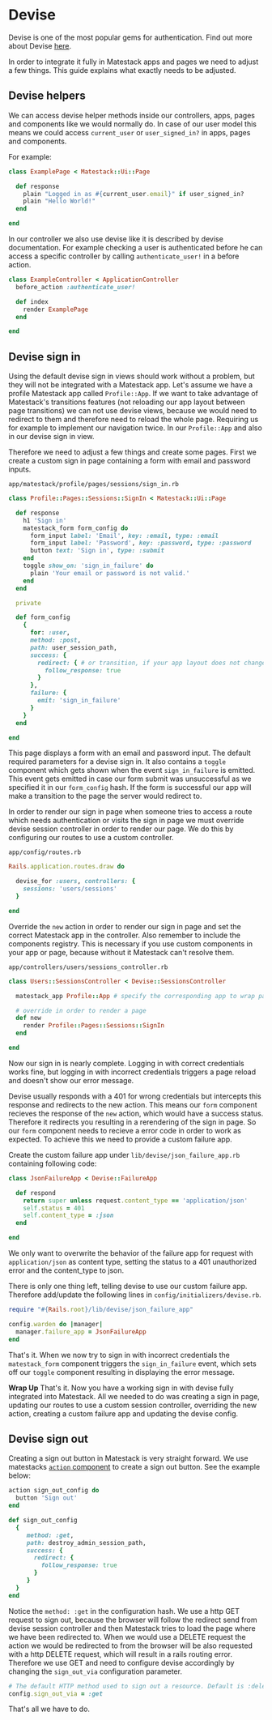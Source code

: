 # Devise

Devise is one of the most popular gems for authentication. Find out more about Devise [here](https://github.com/plataformatec/devise/).

In order to integrate it fully in Matestack apps and pages we need to adjust a few things. This guide explains what exactly needs to be adjusted.

## Devise helpers

We can access devise helper methods inside our controllers, apps, pages and components like we would normally do. In case of our user model this means we could access `current_user` or `user_signed_in?` in apps, pages and components.

For example:

```ruby
class ExamplePage < Matestack::Ui::Page

  def response
    plain "Logged in as #{current_user.email}" if user_signed_in?
    plain "Hello World!"
  end

end
```

In our controller we also use devise like it is described by devise documentation. For example checking a user is authenticated before he can access a specific controller by calling `authenticate_user!` in a before action.

```ruby
class ExampleController < ApplicationController
  before_action :authenticate_user!

  def index
    render ExamplePage
  end

end
```

## Devise sign in

Using the default devise sign in views should work without a problem, but they will not be integrated with a Matestack app. Let's assume we have a profile Matestack app called `Profile::App`. If we want to take advantage of Matestack's transitions features \(not reloading our app layout between page transitions\) we can not use devise views, because we would need to redirect to them and therefore need to reload the whole page. Requiring us for example to implement our navigation twice. In our `Profile::App` and also in our devise sign in view.

Therefore we need to adjust a few things and create some pages. First we create a custom sign in page containing a form with email and password inputs.

`app/matestack/profile/pages/sessions/sign_in.rb`

```ruby
class Profile::Pages::Sessions::SignIn < Matestack::Ui::Page

  def response
    h1 'Sign in'
    matestack_form form_config do
      form_input label: 'Email', key: :email, type: :email 
      form_input label: 'Password', key: :password, type: :password 
      button text: 'Sign in', type: :submit
    end
    toggle show_on: 'sign_in_failure' do
      plain 'Your email or password is not valid.'
    end
  end

  private

  def form_config
    {
      for: :user,
      method: :post,
      path: user_session_path,
      success: {
        redirect: { # or transition, if your app layout does not change
          follow_response: true
        }
      },
      failure: {
        emit: 'sign_in_failure'
      }
    }
  end

end
```

This page displays a form with an email and password input. The default required parameters for a devise sign in. It also contains a `toggle` component which gets shown when the event `sign_in_failure` is emitted. This event gets emitted in case our form submit was unsuccessful as we specified it in our `form_config` hash. If the form is successful our app will make a transition to the page the server would redirect to.

In order to render our sign in page when someone tries to access a route which needs authentication or visits the sign in page we must override devise session controller in order to render our page. We do this by configuring our routes to use a custom controller.

`app/config/routes.rb`

```ruby
Rails.application.routes.draw do

  devise_for :users, controllers: {
    sessions: 'users/sessions'
  }

end
```

Override the `new` action in order to render our sign in page and set the correct Matestack app in the controller. Also remember to include the components registry. This is necessary if you use custom components in your app or page, because without it Matestack can't resolve them.

`app/controllers/users/sessions_controller.rb`

```ruby
class Users::SessionsController < Devise::SessionsController

  matestack_app Profile::App # specify the corresponding app to wrap pages in

  # override in order to render a page
  def new
    render Profile::Pages::Sessions::SignIn
  end

end
```

Now our sign in is nearly complete. Logging in with correct credentials works fine, but logging in with incorrect credentials triggers a page reload and doesn't show our error message.

Devise usually responds with a 401 for wrong credentials but intercepts this response and redirects to the new action. This means our `form` component recieves the response of the `new` action, which would have a success status. Therefore it redirects you resulting in a rerendering of the sign in page. So our `form` component needs to recieve a error code in order to work as expected. To achieve this we need to provide a custom failure app.

Create the custom failure app under `lib/devise/json_failure_app.rb` containing following code:

```ruby
class JsonFailureApp < Devise::FailureApp

  def respond
    return super unless request.content_type == 'application/json'
    self.status = 401
    self.content_type = :json
  end

end
```

We only want to overwrite the behavior of the failure app for request with `application/json` as content type, setting the status to a 401 unauthorized error and the content\_type to json.

There is only one thing left, telling devise to use our custom failure app. Therefore add/update the following lines in `config/initializers/devise.rb`.

```ruby
require "#{Rails.root}/lib/devise/json_failure_app"

config.warden do |manager|
  manager.failure_app = JsonFailureApp
end
```

That's it. When we now try to sign in with incorrect credentials the `matestack_form` component triggers the `sign_in_failure` event, which sets off our `toggle` component resulting in displaying the error message.

**Wrap Up** That's it. Now you have a working sign in with devise fully integrated into Matestack. All we needed to do was creating a sign in page, updating our routes to use a custom session controller, overriding the new action, creating a custom failure app and updating the devise config.

## Devise sign out

Creating a sign out button in Matestack is very straight forward. We use matestacks [`action` component](../built-in-reactivity/call-server-side-actions/action-component-api.md) to create a sign out button. See the example below:

```ruby
action sign_out_config do
  button 'Sign out'
end
```

```ruby
def sign_out_config 
  {
     method: :get,
     path: destroy_admin_session_path,
     success: {
       redirect: {
         follow_response: true
       }
     }
  }
end
```

Notice the `method: :get` in the configuration hash. We use a http GET request to sign out, because the browser will follow the redirect send from devise session controller and then Matestack tries to load the page where we have been redirected to. When we would use a DELETE request the action we would be redirected to from the browser will be also requested with a http DELETE request, which will result in a rails routing error. Therefore we use GET and need to configure devise accordingly by changing the `sign_out_via` configuration parameter.

```ruby
# The default HTTP method used to sign out a resource. Default is :delete.
config.sign_out_via = :get
```

That's all we have to do.

